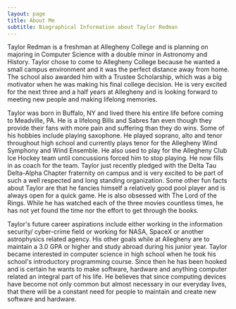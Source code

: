 ```yaml
---
layout: page
title: About Me
subtitle: Biographical Information about Taylor Redman
---
```


Taylor Redman is a freshman at Allegheny College and is planning on majoring in Computer Science with a double minor in Astronomy and History. Taylor chose to come to Allegheny College because he wanted a small campus environment and it was the perfect distance away from home. The school also awarded him with a Trustee Scholarship, which was a big motivator when he was making his final college decision. He is very excited for the next three and a half years at Allegheny and is looking forward to meeting new people and making lifelong memories.

Taylor was born in Buffalo, NY and lived there his entire life before coming to Meadville, PA. He is a lifelong Bills and Sabres fan even though they provide their fans with more pain and suffering than they do wins. Some of his hobbies include playing saxophone. He played soprano, alto and tenor throughout high school and currently plays tenor for the Allegheny Wind Symphony and Wind Ensemble. He also used to play for the Allegheny Club Ice Hockey team until concussions forced him to stop playing. He now fills in as coach for the team. Taylor just recently pledged with the Delta Tau Delta-Alpha Chapter fraternity on campus and is very excited to be part of such a well respected and long standing organization. Some other fun facts about Taylor are that he fancies himself a relatively good pool player and is always open for a quick game. He is also obsessed with The Lord of the Rings. While he has watched each of the three movies countless times, he has not yet found the time nor the effort to get through the books.

Taylor's future career aspirations include either working in the information security/ cyber-crime field or working for NASA, SpaceX or another astrophysics related agency. His other goals while at Allegheny are to maintain a 3.0 GPA or higher and study abroad during his junior year. Taylor became interested in computer science in high school when he took his school's introductory programming course. Since then he has been hooked and is certain he wants to make software, hardware and anything computer related an integral part of his life. He believes that since computing devices have become not only common but almost necessary in our everyday lives, that there will be a constant need for people to maintain and create new software and hardware.
